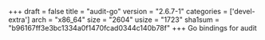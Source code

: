 +++
draft = false
title = "audit-go"
version = "2.6.7-1"
categories = ['devel-extra']
arch = "x86_64"
size = "2604"
usize = "1723"
sha1sum = "b96167ff3e3bc1334a0f1470fcad0344c140b78f"
+++
Go bindings for audit